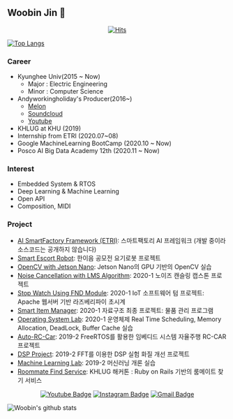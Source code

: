 ## Woobin Jin 👋

  <div align=center>

  [![Hits](https://hits.seeyoufarm.com/api/count/incr/badge.svg?url=https%3A%2F%2Fgithub.com%2Fandyworkingholiday)](https://hits.seeyoufarm.com)
  
  </div>

[![Top Langs](https://github-readme-stats.vercel.app/api/top-langs/?username=andyworkingholiday&layout=compact)](https://github.com/anuraghazra/github-readme-stats)

### Career
* Kyunghee Univ(2015 ~ Now) 
  * Major : Electric Engineering 
  * Minor : Computer Science
* Andyworkingholiday's Producer(2016~)
  * [Melon](https://www.melon.com/artist/song.htm?artistId=1133944)
  * [Soundcloud](https://soundcloud.com/andyworkingholiday)
  * [Youtube](https://www.youtube.com/channel/UCeBauIZ5u5yn6PntNY_wkZA)
* KHLUG at KHU (2019)
* Internship from ETRI (2020.07~08)
* Google MachineLearning BootCamp (2020.10 ~ Now)
* Posco AI Big Data Academy 12th (2020.11 ~ Now)

### Interest
- Embedded System & RTOS
- Deep Learning & Machine Learning
- Open API
- Composition, MIDI

### Project
- [AI SmartFactory Framework (ETRI)](https://github.com/andyworkingholiday/AI_Framework): 스마트팩토리 AI 프레임워크 (개발 중이라 소스코드는 공개하지 않습니다)
- [Smart Escort Robot](https://github.com/andyworkingholiday/Smart_Escort_Robot): 한이음 공모전 요기로봇 프로젝트
- [OpenCV with Jetson Nano](https://github.com/andyworkingholiday/JetsonNano_OpenCV): Jetson Nano의 GPU 기반의 OpenCV 실습
- [Noise Cancellation with LMS Algorithm](https://github.com/andyworkingholiday/Capstone_Project): 2020-1 노이즈 캔슬링 캡스톤 프로젝트
- [Stop Watch Using FND Module](https://github.com/andyworkingholiday/IoT_Software/tree/master/IOTSW_TermProject_%EC%A7%84%EC%9A%B0%EB%B9%88(2015104124)): 2020-1 IoT 소프트웨어 텀 프로젝트: Apache 웹서버 기반 라즈베리파이 초시계 
- [Smart Item Manager](https://github.com/andyworkingholiday/Data_Structure/tree/master/Item_Manager): 2020-1 자료구조 최종 프로젝트: 물품 관리 프로그램 
- [Operating System Lab](https://github.com/andyworkingholiday/Operating_System): 2020-1 운영체제 Real Time Scheduling, Memory Allocation, DeadLock, Buffer Cache 실습
- [Auto-RC-Car](https://github.com/andyworkingholiday/Embedded_System/tree/master/Auto_RC_CAR_Project): 2019-2 FreeRTOS를 활용한 임베디드 시스템 자율주행 RC-CAR 프로젝트 
- [DSP Project](https://github.com/andyworkingholiday/DSP_LAB/tree/master/DSP_FINAL_PROJECT): 2019-2 FFT를 이용한 DSP 실험 화질 개선 프로젝트
- [Machine Learning Lab](https://github.com/andyworkingholiday/Machine_Learning/tree/master/Machine_Learning): 2019-2 머신러닝 개론 실습
- [Roommate Find Service](https://github.com/andyworkingholiday/Roommate_Service): KHLUG 해커톤 : Ruby on Rails 기반의 룸메이트 찾기 서비스 


<div align=center>

[![Youtube Badge](https://img.shields.io/badge/Youtube-ff0000?style=flat-square&logo=youtube&link=https://www.youtube.com/channel/UCeBauIZ5u5yn6PntNY_wkZA)](https://www.youtube.com/channel/UCeBauIZ5u5yn6PntNY_wkZA) 
[![Instagram Badge](https://img.shields.io/badge/-Instagram-dd2a7b?style=flat-square&logo=instagram&logoColor=white&link=https://www.instagram.com/andyworkingholiday/)](https://www.instagram.com/andyworkingholiday/) 
[![Gmail Badge](https://img.shields.io/badge/-Gmail-d14836?style=flat-square&logo=Gmail&logoColor=white&link=mailto:kebee95@gmail.com)](mailto:kebee95@gmail.com)
</div>

![Woobin's github stats](https://github-readme-stats.vercel.app/api?username=andyworkingholiday&show_icons=true&hide_border=true)
